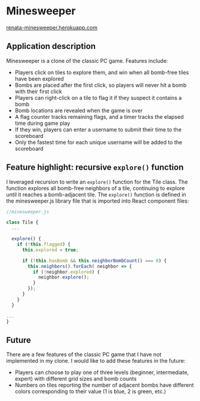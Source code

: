 # Minesweeper
[renata-minesweeper.herokuapp.com](https://renata-minesweeper.herokuapp.com/?utm_source=github&utm_medium=readme&utm_campaign=github)

## Application description
Minesweeper is a clone of the classic PC game. Features include:
* Players click on tiles to explore them, and win when all bomb-free tiles have been explored
* Bombs are placed after the first click, so players will never hit a bomb with their first click
* Players can right-click on a tile to flag it if they suspect it contains a bomb
* Bomb locations are revealed when the game is over
* A flag counter tracks remaining flags, and a timer tracks the elapsed time during game play
* If they win, players can enter a username to submit their time to the scoreboard
* Only the fastest time for each unique username will be added to the scoreboard

## Feature highlight: recursive `explore()` function
I leveraged recursion to write an `explore()` function for the Tile class. The function explores all bomb-free neighbors of a tile, continuing to explore until it reaches a bomb-adjacent tile. The `explore()` function is defined in the minesweeper.js library file that is imported into React component files:
```JavaScript
//minesweeper.js

class Tile {
  ...

  explore() {
    if (!this.flagged) {
      this.explored = true;

      if (!this.hasBomb && this.neighborBombCount() === 0) {
        this.neighbors().forEach( neighbor => {
          if (!neighbor.explored) {
            neighbor.explore();
          }
        });
      }
    }
  }

...
}
```

## Future
There are a few features of the classic PC game that I have not implemented in my clone. I would like to add these features in the future:
* Players can choose to play one of three levels (beginner, intermediate, expert) with different grid sizes and bomb counts
* Numbers on tiles reporting the number of adjacent bombs have different colors corresponding to their value (1 is blue, 2 is green, etc.)
